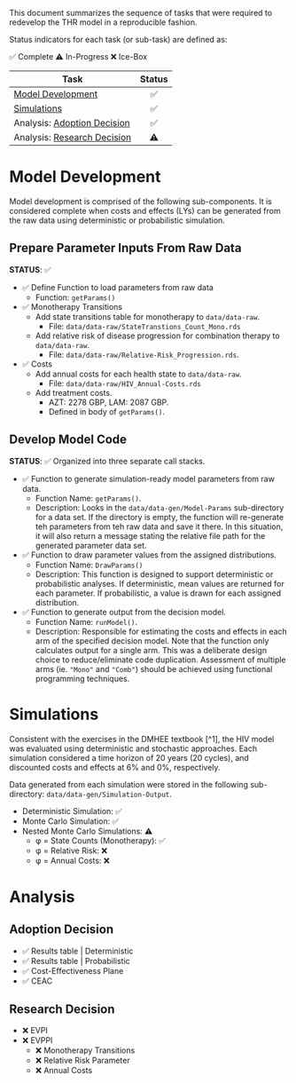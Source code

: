 This document summarizes the sequence of tasks that were required to
redevelop the THR model in a reproducible fashion. 

Status indicators for each task (or sub-task) are defined as: 

:white_check_mark: Complete
:warning: In-Progress
:x: Ice-Box

| Task                                     | Status             | 
|-----------------------------------------|:------------------:|
| [Model Development](#model-development) | :white_check_mark:  | 
| [Simulations](#simulations) | :white_check_mark: | 
| Analysis: [Adoption Decision](#adoption-decision) | :white_check_mark: | 
| Analysis: [Research Decision](#research-decision) | :warning: |

# Model Development
Model development is comprised of the following sub-components. It is considered
complete when costs and effects (LYs) can be generated from the raw data using 
deterministic or probabilistic simulation. 

## Prepare Parameter Inputs From Raw Data
**STATUS**: :white_check_mark:

  * :white_check_mark: Define Function to load parameters from raw data
    - Function: `getParams()`
  * :white_check_mark: Monotherapy Transitions
    - Add state transitions table for monotherapy to `data/data-raw`.
      - File: `data/data-raw/StateTranstions_Count_Mono.rds`
    - Add relative risk of disease progression for combination therapy to 
    `data/data-raw`. 
      - File: `data/data-raw/Relative-Risk_Progression.rds`.
  * :white_check_mark: Costs
    - Add annual costs for each health state to `data/data-raw`.
      - File: `data/data-raw/HIV_Annual-Costs.rds`
    - Add treatment costs. 
      - AZT: 2278 GBP, LAM: 2087 GBP.
      - Defined in body of `getParams()`.
      
## Develop Model Code
**STATUS**: :white_check_mark: 
Organized into three separate call stacks. 

  * :white_check_mark: Function to generate simulation-ready model parameters
  from raw data.
    - Function Name: `getParams()`. 
    - Description: Looks in the `data/data-gen/Model-Params` sub-directory for a data set. If the directory is empty, the function will re-generate teh parameters from teh raw data and save it there. In this situation, it will also return a message stating the relative file path for the generated parameter data set. 
  * :white_check_mark: Function to draw parameter values from the assigned
  distributions. 
    - Function Name: `DrawParams()`
    - Description: This function is designed to support deterministic or probabilistic analyses. If deterministic, mean values are returned for each parameter. If probabilistic, a value is drawn for each assigned distribution.
  * :white_check_mark: Function to generate output from the decision model.
    - Function Name: `runModel()`. 
    - Description: Responsible for estimating the costs and effects in each arm of the specified decision model. Note that the function only calculates output for a single arm. This was a deliberate design choice to reduce/eliminate code duplication. Assessment of multiple arms (ie. `"Mono"` and `"Comb"`) should be achieved using functional programming techniques.
    
# Simulations
Consistent with the exercises in the DMHEE textbook [^1], the HIV model was 
evaluated using deterministic and stochastic approaches. Each simulation 
considered a time horizon of 20 years (20 cycles), and discounted costs and 
effects at 6% and 0%, respectively. 

Data generated from each simulation were stored in the following sub-directory: `data/data-gen/Simulation-Output`. 

  * Deterministic Simulation: :white_check_mark:
  * Monte Carlo Simulation: :white_check_mark:
  * Nested Monte Carlo Simulations: :warning:
    - &phi; = State Counts (Monotherapy): :white_check_mark:
    - &phi; = Relative Risk: :x:
    - &phi; = Annual Costs: :x:

# Analysis
## Adoption Decision

  * :white_check_mark: Results table | Deterministic 
  * :white_check_mark: Results table | Probabilistic
  * :white_check_mark: Cost-Effectiveness Plane
  * :white_check_mark: CEAC
  
## Research Decision

  * :x: EVPI
  * :x: EVPPI
    - :x: Monotherapy Transitions
    - :x: Relative Risk Parameter
    - :x: Annual Costs

